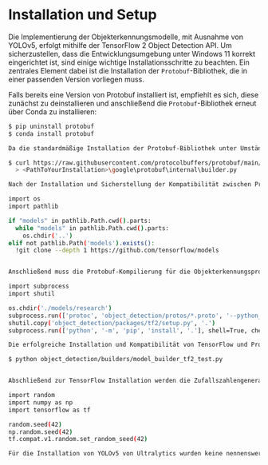 # Installation und Setup

Die Implementierung der Objekterkennungsmodelle, mit Ausnahme von YOLOv5, erfolgt mithilfe der TensorFlow 2 Object Detection API. Um sicherzustellen, dass die Entwicklungsumgebung unter Windows 11 korrekt eingerichtet ist, sind einige wichtige Installationsschritte zu beachten. Ein zentrales Element dabei ist die Installation der `Protobuf`-Bibliothek, die in einer passenden Version vorliegen muss.

Falls bereits eine Version von Protobuf installiert ist, empfiehlt es sich, diese zunächst zu deinstallieren und anschließend die `Protobuf`-Bibliothek erneut über Conda zu installieren:

```bash
$ pip uninstall protobuf
$ conda install protobuf

Da die standardmäßige Installation der Protobuf-Bibliothek unter Umständen die Datei builder.py nicht enthält, muss diese manuell heruntergeladen und im entsprechenden Verzeichnis abgelegt werden:

$ curl https://raw.githubusercontent.com/protocolbuffers/protobuf/main/python/google/protobuf/internal/builder.py \
  > <PathToYourInstallation>\google\protobuf\internal\builder.py

Nach der Installation und Sicherstellung der Kompatibilität zwischen Protobuf und TensorFlow 2 können die nächsten Schritte gemäß der offiziellen Dokumentation durchgeführt werden. Dazu gehört unter anderem das Klonen des TensorFlow-OD Repositories:

import os
import pathlib

if "models" in pathlib.Path.cwd().parts:
  while "models" in pathlib.Path.cwd().parts:
    os.chdir('..')
elif not pathlib.Path('models').exists():
  !git clone --depth 1 https://github.com/tensorflow/models


Anschließend muss die Protobuf-Kompilierung für die Objekterkennungsprotokolle durchgeführt werden. Dies geschieht, indem man in das .models/research Verzeichnis des geklonten Repositories wechselt und die Kompilierung ausführt:

import subprocess
import shutil

os.chdir('./models/research')
subprocess.run(['protoc', 'object_detection/protos/*.proto', '--python_out=.'], shell=True, check=True)
shutil.copy('object_detection/packages/tf2/setup.py', '.')
subprocess.run(['python', '-m', 'pip', 'install', '.'], shell=True, check=True)

Die erfolgreiche Installation und Kompatibilität von TensorFlow und Protobuf kann durch die Ausführung des Model-Builders überprüft werden:

$ python object_detection/builders/model_builder_tf2_test.py


Abschließend zur TensorFlow Installation werden die Zufallszahlengeneratoren auf feste Werte gesetzt, um reproduzierbare Ergebnisse während der Modellimplementierung sicherzustellen:

import random
import numpy as np
import tensorflow as tf

random.seed(42)
np.random.seed(42)
tf.compat.v1.random.set_random_seed(42)

Für die Installation von YOLOv5 von Ultralytics wurden keine nennenswerten Abweichungen von den Schritten der offiziellen Dokumentation vorgenommen, sodass diese problemlos als Leitfaden verwendet werden können.
